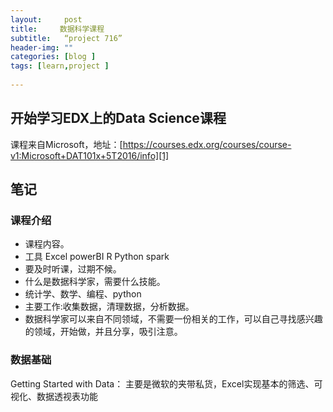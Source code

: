 ```yaml
---
layout:     post
title:     数据科学课程
subtitle:   “project 716”
header-img: ""
categories: [blog ]
tags: [learn,project ]
 
---
```


## 开始学习EDX上的Data Science课程
课程来自Microsoft，地址：[https://courses.edx.org/courses/course-v1:Microsoft+DAT101x+5T2016/info][1]

## 笔记

### 课程介绍
- 课程内容。
- 工具 Excel powerBI R Python spark
- 要及时听课，过期不候。
- 什么是数据科学家，需要什么技能。
- 统计学、数学、编程、python
- 主要工作:收集数据，清理数据，分析数据。
- 数据科学家可以来自不同领域，不需要一份相关的工作，可以自己寻找感兴趣的领域，开始做，并且分享，吸引注意。
### 数据基础
Getting Started with Data：
主要是微软的夹带私货，Excel实现基本的筛选、可视化、数据透视表功能

[1]:	https://courses.edx.org/courses/course-v1:Microsoft+DAT101x+5T2016/info